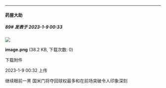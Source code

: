 

*****

####  药屋大助  
##### 89#       发表于 2023-1-9 00:33

<img src="https://img.saraba1st.com/forum/202301/09/003202j804snvbjz866bcm.png" referrerpolicy="no-referrer">

<strong>image.png</strong> (38.2 KB, 下载次数: 0)

下载附件

2023-1-9 00:32 上传

继续眼前一黑 国米门将夺回球权最多和在前场突破令人印象深刻

